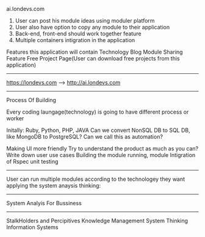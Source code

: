 ai.londevs.com
1. User can post his module ideas using moduler platform
2. User also have option to copy any module to their application
3. Back-end, front-end should work together feature
4. Multiple containers intigration in the application

Features this application will contain
Technology Blog
Module Sharing Feature
Free Project Page(User can download free projects from this application)
___________________________________________________________________________________________________

https://londevs.com --> http://ai.londevs.com
___________________________________________________________________________________________________

Process Of Building

Every coding laungage(technology) is going to have different process or worker

Initally: Ruby, Python, PHP, JAVA
Can we convert NonSQL DB to SQL DB, like MongoDB to PostgreSQL? Can we call this as automation?

Making UI more friendly
Try to understand the product as much as you can?
Write down user use cases
Building the module running, module
Intigration of Rspec unit testing

_____________________________________________________________________________________________________

User can run multiple modules according to the technologey they want applying the system anaysis thinking:
_____________________________________________________________________________________________________

System Analyis For Bussiness
_____________________________________________________________________________________________________



StalkHolders and Percipitives
Knowledge Management
System Thinking
Information Systems



